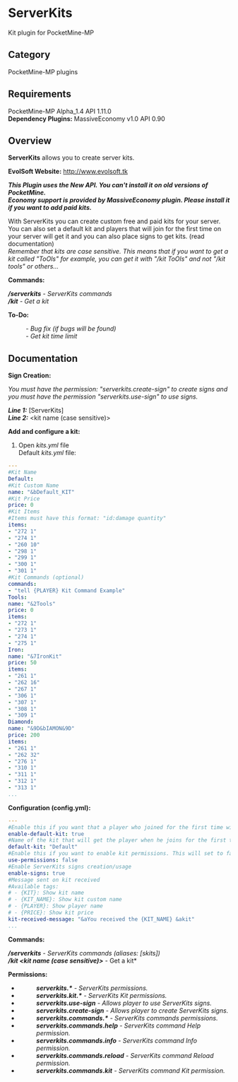# ServerKits

Kit plugin for PocketMine-MP

## Category

PocketMine-MP plugins

## Requirements

PocketMine-MP Alpha_1.4 API 1.11.0<br>
**Dependency Plugins:** MassiveEconomy v1.0 API 0.90

## Overview

**ServerKits** allows you to create server kits.

**EvolSoft Website:** http://www.evolsoft.tk

***This Plugin uses the New API. You can't install it on old versions of PocketMine.***<br>
***Economy support is provided by MassiveEconomy plugin. Please install it if you want to add paid kits.***

With ServerKits you can create custom free and paid kits for your server.<br>
You can also set a default kit and players that will join for the first time on your server will get it and you can also place signs to get kits. (read documentation)<br>
*Remember that kits are case sensitive. This means that if you want to get a kit called "ToOls" for example, you can get it with "/kit ToOls" and not "/kit tools" or others...*

**Commands:**

***/serverkits*** *- ServerKits commands*<br>
***/kit*** *- Get a kit*

**To-Do:**

<dd><i>- Bug fix (if bugs will be found)</i></dd>
<dd><i>- Get kit time limit</i></dd>

## Documentation 

**Sign Creation:**

*You must have the permission: "serverkits.create-sign" to create signs and you must have the permission "serverkits.use-sign" to use signs.*

***Line 1:*** [ServerKits]<br>
***Line 2:*** &lt;kit name (case sensitive)&gt;

**Add and configure a kit:**

1. Open *kits.yml* file<br>
Default *kits.yml* file:
```yaml
---
#Kit Name
Default:
#Kit Custom Name
name: "&bDefault_KIT"
#Kit Price
price: 0
#Kit Items
#Items must have this format: "id:damage quantity"
items:
- "272 1"
- "274 1"
- "260 10"
- "298 1"
- "299 1"
- "300 1"
- "301 1"
#Kit Commands (optional)
commands:
- "tell {PLAYER} Kit Command Example"
Tools:
name: "&2Tools"
price: 0
items:
- "272 1"
- "273 1"
- "274 1"
- "275 1"
Iron:
name: "&7IronKit"
price: 50
items:
- "261 1"
- "262 16"
- "267 1"
- "306 1"
- "307 1"
- "308 1"
- "309 1"
Diamond:
name: "&9D&bIAMON&9D"
price: 200
items:
- "261 1"
- "262 32"
- "276 1"
- "310 1"
- "311 1"
- "312 1"
- "313 1"
...
```

**Configuration (config.yml):**

```yaml
---
#Enable this if you want that a player who joined for the first time will get the kit
enable-default-kit: true
#Name of the kit that will get the player when he joins for the first time
default-kit: "Default"
#Enable this if you want to enable kit permissions. This will set to false only the permissions related to kits (ex. serverkits.kit.examplekit)
use-permissions: false
#Enable ServerKits signs creation/usage
enable-signs: true
#Message sent on kit received
#Available tags:
# - {KIT}: Show kit name
# - {KIT_NAME}: Show kit custom name
# - {PLAYER}: Show player name
# - {PRICE}: Show kit price
kit-received-message: "&aYou received the {KIT_NAME} &akit"
...
```

**Commands:**

***/serverkits*** *- ServerKits commands (aliases: [skits])*<br>
***/kit &lt;kit name (case sensitive)&gt;*** - Get a kit*

**Permissions:**

- <dd><i><b>serverkits.*</b> - ServerKits permissions.</i></dd>
- <dd><i><b>serverkits.kit.*</b> - ServerKits Kit permissions.</i></dd>
- <dd><i><b>serverkits.use-sign</b> - Allows player to use ServerKits signs.</i></dd>
- <dd><i><b>serverkits.create-sign</b> - Allows player to create ServerKits signs.</i></dd>
- <dd><i><b>serverkits.commands.*</b> - ServerKits commands permissions.</i></dd>
- <dd><i><b>serverkits.commands.help</b> - ServerKits command Help permission.</i></dd>
- <dd><i><b>serverkits.commands.info</b> - ServerKits command Info permission.</i></dd>
- <dd><i><b>serverkits.commands.reload</b> - ServerKits command Reload permission.</i></dd>
- <dd><i><b>serverkits.commands.kit</b> - ServerKits command Kit permission.</i></dd>
